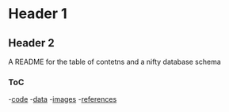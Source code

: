 # Header 1

## Header 2

A README for the table of contetns and a nifty database schema

### ToC 

-[code](./code)
-[data](./data)
-[images](./images)
-[references](./references)




